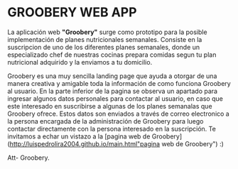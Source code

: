 # GROOBERY WEB APP

La aplicación web **"Groobery"** surge como prototipo para la posible implementación de planes nutricionales semanales. Consiste en la suscripcion de uno de los diferentes planes semanales, donde un especializado chef de nuestras cocinas prepara comidas segun tu plan nutricional adquirido y la enviamos a tu domicilio. 

Groobery es una muy sencilla landing page que ayuda a otorgar de una manera creativa y amigable toda la información de como funciona Groobery al usuario. En la parte inferior de la pagina se observa un apartado para ingresar algunos datos personales para contactar al usuario, en caso que este interesado en suscribirse a algunas de los planes semanalas que Groobery ofrece. Estos datos son enviados a través de correo electronico a la persona encargada de la administración de Groobery para luego contactar directamente con la persona interesado en la suscripción. Te invitamos a echar un vistazo a la [pagina web de Groobery](http://luispedrolira2004.github.io/main.html"pagina web de Groobery")  :)



Att- Groobery.
